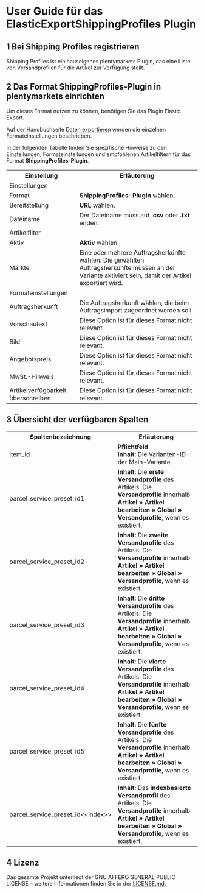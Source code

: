 # User Guide für das ElasticExportShippingProfiles Plugin

<div class="container-toc"></div>

## 1 Bei Shipping Profiles registrieren

Shipping Profiles ist ein hauseigenes plentymarkets Plugin, das eine Liste von Versandprofilen für die Artikel zur Verfügung stellt.

## 2 Das Format ShippingProfiles-Plugin in plentymarkets einrichten

Um dieses Format nutzen zu können, benötigen Sie das Plugin Elastic Export.

Auf der Handbuchseite [Daten exportieren](https://www.plentymarkets.eu/handbuch/datenaustausch/daten-exportieren/#4) werden die einzelnen Formateinstellungen beschrieben.

In der folgenden Tabelle finden Sie spezifische Hinweise zu den Einstellungen, Formateinstellungen und empfohlenen Artikelfiltern für das Format **ShippingProfiles-Plugin**.
<table>
    <tr>
        <th>
            Einstellung
        </th>
        <th>
            Erläuterung
        </th>
    </tr>
    <tr>
        <td class="th" colspan="2">
            Einstellungen
        </td>
    </tr>
    <tr>
        <td>
            Format
        </td>
        <td>
            <b>ShippingProfiles-Plugin</b> wählen.
        </td>
    </tr>
    <tr>
        <td>
            Bereitstellung
        </td>
        <td>
            <b>URL</b> wählen.
        </td>
    </tr>
    <tr>
        <td>
            Dateiname
        </td>
        <td>
            Der Dateiname muss auf <b>.csv</b> oder <b>.txt</b> enden.
        </td>
    </tr>
    <tr>
        <td class="th" colspan="2">
            Artikelfilter
        </td>
    </tr>
    <tr>
        <td>
            Aktiv
        </td>
        <td>
            <b>Aktiv</b> wählen.
        </td>
    </tr>
    <tr>
        <td>
            Märkte
        </td>
        <td>
            Eine oder mehrere Auftragsherkünfte wählen. Die gewählten Auftragsherkünfte müssen an der Variante aktiviert sein, damit der Artikel exportiert wird.
        </td>
    </tr>
    <tr>
        <td class="th" colspan="2">
            Formateinstellungen
        </td>
    </tr>
    <tr>
        <td>
            Auftragsherkunft
        </td>
        <td>
            Die Auftragsherkunft wählen, die beim Auftragsimport zugeordnet werden soll.
        </td>
    </tr>
    <tr>
        <td>
            Vorschautext
        </td>
        <td>
            Diese Option ist für dieses Format nicht relevant.
        </td>
    </tr>
    <tr>
        <td>
            Bild
        </td>
        <td>
            Diese Option ist für dieses Format nicht relevant.
        </td>
    </tr>
    <tr>
        <td>
            Angebotspreis
        </td>
        <td>
            Diese Option ist für dieses Format nicht relevant.
        </td>
    </tr>
    <tr>
        <td>
            MwSt.-Hinweis
        </td>
        <td>
            Diese Option ist für dieses Format nicht relevant.
        </td>
    </tr>
    <tr>
        <td>
            Artikelverfügbarkeit überschreiben
        </td>
        <td>
            Diese Option ist für dieses Format nicht relevant.
        </td>
    </tr>
</table>


## 3 Übersicht der verfügbaren Spalten

<table>
    <tr>
        <th>
            Spaltenbezeichnung
        </th>
        <th>
            Erläuterung
        </th>
    </tr>
    <tr>
        <td>
            item_id
        </td>
        <td>
            <b>Pflichtfeld</b><br>
            <b>Inhalt:</b> Die Varianten-ID der Main-Variante.
        </td>
    </tr>
    <tr>
        <td>
            parcel_service_preset_id1
        </td>
        <td>
            <b>Inhalt:</b> Die <b>erste Versandprofile</b> des Artikels. Die <b>Versandprofile</b> innerhalb <b>Artikel » Artikel bearbeiten » Global » Versandprofile</b>, wenn es existiert.
        </td>
    </tr>
    <tr>
        <td>
            parcel_service_preset_id2
        </td>
        <td>
            <b>Inhalt:</b> Die <b>zweite Versandprofile</b> des Artikels. Die <b>Versandprofile</b> innerhalb <b>Artikel » Artikel bearbeiten » Global » Versandprofile</b>, wenn es existiert.
        </td>
    </tr>
    <tr>
        <td>
            parcel_service_preset_id3
        </td>
        <td>
            <b>Inhalt:</b> Die <b>dritte Versandprofile</b> des Artikels. Die <b>Versandprofile</b> innerhalb <b>Artikel » Artikel bearbeiten » Global » Versandprofile</b>, wenn es existiert.
        </td>
    </tr>
    <tr>
        <td>
            parcel_service_preset_id4
        </td>
        <td>
            <b>Inhalt:</b> Die <b>vierte Versandprofile</b> des Artikels. Die <b>Versandprofile</b> innerhalb <b>Artikel » Artikel bearbeiten » Global » Versandprofile</b>, wenn es existiert.
        </td>
    </tr>
    <tr>
        <td>
            parcel_service_preset_id5
        </td>
        <td>
            <b>Inhalt:</b> Die <b>fünfte Versandprofile</b> des Artikels. Die <b>Versandprofile</b> innerhalb <b>Artikel » Artikel bearbeiten » Global » Versandprofile</b>, wenn es existiert.
        </td>
    </tr>
    <tr>
        <td>
            parcel_service_preset_id&lt;&lt;index&gt;&gt;
        </td>
        <td>
            <b>Inhalt:</b> Das <b>indexbasierte Versandprofil</b> des Artikels. Die <b>Versandprofile</b> innerhalb <b>Artikel » Artikel bearbeiten » Global » Versandprofile</b>, wenn es existiert.
        </td>
    </tr>
</table>

## 4 Lizenz

Das gesamte Projekt unterliegt der GNU AFFERO GENERAL PUBLIC LICENSE – weitere Informationen finden Sie in der [LICENSE.md](https://github.com/plentymarkets/plugin-elastic-export-shipping-profiles/blob/master/LICENSE.md).
